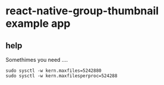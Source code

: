 # react-native-group-thumbnail example app

## help

Somethimes you need ....

```
sudo sysctl -w kern.maxfiles=5242880
sudo sysctl -w kern.maxfilesperproc=524288
```

